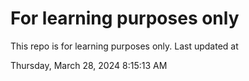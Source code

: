 # For learning purposes only
This repo is for learning purposes only.
Last updated at

Thursday, March 28, 2024 8:15:13 AM

